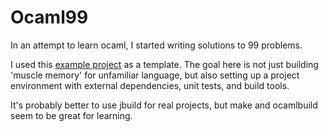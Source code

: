 # Ocaml99

In an attempt to learn ocaml, I started writing solutions to 99 problems.

I used this [example project](https://github.com/kmicinski/example-ocaml-merlin) as a template. The goal here is not just building 'muscle memory' for unfamiliar language, but also setting up a project environment with external dependencies, unit tests, and build tools.

It's probably better to use jbuild for real projects, but make and ocamlbuild seem to be great for learning.